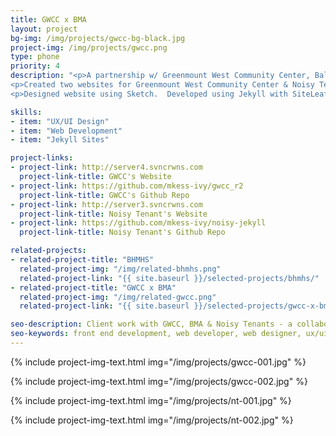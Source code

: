 ```yaml
---
title: GWCC x BMA
layout: project
bg-img: /img/projects/gwcc-bg-black.jpg
project-img: /img/projects/gwcc.png
type: phone
priority: 4
description: "<p>A partnership w/ Greenmount West Community Center, Baltimore Museum of Art & Mark Bradford provided resources for youth artists to explore STEAM programming and platforms for sharing their work.</p>
<p>Created two websites for Greenmount West Community Center & Noisy Tenants to share the work they are facilitating in the center.</p>
<p>Designed website using Sketch.  Developed using Jekyll with SiteLeaf CMS</p>"

skills:
- item: "UX/UI Design"
- item: "Web Development"
- item: "Jekyll Sites"

project-links:
- project-link: http://server4.svncrwns.com
  project-link-title: GWCC's Website
- project-link: https://github.com/mkess-ivy/gwcc_r2
  project-link-title: GWCC's Github Repo
- project-link: http://server3.svncrwns.com
  project-link-title: Noisy Tenant's Website
- project-link: https://github.com/mkess-ivy/noisy-jekyll
  project-link-title: Noisy Tenant's Github Repo

related-projects:
- related-project-title: "BHMHS"
  related-project-img: "/img/related-bhmhs.png"
  related-project-link: "{{ site.baseurl }}/selected-projects/bhmhs/"
- related-project-title: "GWCC x BMA"
  related-project-img: "/img/related-gwcc.png"
  related-project-link: "{{ site.baseurl }}/selected-projects/gwcc-x-bma/"

seo-description: Client work with GWCC, BMA & Noisy Tenants - a collaborative project to develop programming, digital platforms and physical platforms for youth in Greenmount West community in Baltimore, Maryland. GWCC and Noisy Tenant Websites designed and developed by Montier Kess.
seo-keywords: front end development, web developer, web designer, ux/ui designer, baltimore, atlanta, wordpress developer, static website developer, javascript, black woman, tech, black woman in tech, montier kess, STEM, entrepreneurship, svncrwns, atlanta, strategy, fashion, streetwear, retail brands, scale brands, business strategy
---
```


{% include project-img-text.html img="/img/projects/gwcc-001.jpg" %}

{% include project-img-text.html img="/img/projects/gwcc-002.jpg" %}

{% include project-img-text.html img="/img/projects/nt-001.jpg"  %}

{% include project-img-text.html img="/img/projects/nt-002.jpg" %}